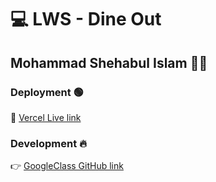 # 💻 LWS - Dine Out

## Mohammad Shehabul Islam 👨‍💻

### Deployment 🟢

🚀 [Vercel Live link](https://lws-siam-islam-a2.vercel.app/)

### Development 🔥

👉 [GoogleClass GitHub link](https://github.com/Learn-with-Sumit/batch-3-assignment-2-dine-out-MdShehabulIslam)


